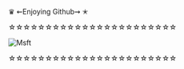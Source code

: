 ♛
⇜Enjoying Github⇝
✭ 

☆☆☆☆☆☆☆☆☆☆☆☆☆☆☆☆☆☆☆☆☆☆☆

![Msft](https://cdn-images-1.medium.com/max/1200/1*7eknE588-X8dB9607Pisig.jpeg)

☆☆☆☆☆☆☆☆☆☆☆☆☆☆☆☆☆☆☆☆☆☆☆

